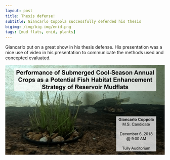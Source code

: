 ```yaml
---
layout: post
title: Thesis defense!
subtitle: Giancarlo Coppola successfully defended his thesis
bigimg: /img/big-img/enid.png
tags: [mud flats, enid, plants]
---
```


Giancarlo put on a great show in his thesis defense. 
His presentation was a nice use of video in his presentation to 
communicate the methods used and concepted evaluated. 


![](/img/gc-defense.png)

